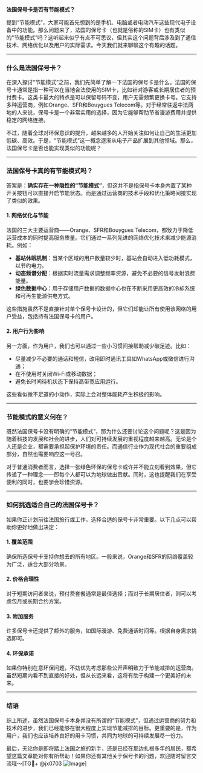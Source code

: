 **法国保号卡是否有节能模式？**

提到“节能模式”，大家可能首先想到的是手机、电脑或者电动汽车这些现代电子设备中的功能。那么问题来了，法国的保号卡（也就是俗称的SIM卡）也有类似的“节能模式”吗？这听起来似乎有点不可思议，但其实这个问题背后涉及到了通信技术、网络优化以及用户的实际需求。今天我们就来聊聊这个有趣的话题。

---

### 什么是法国保号卡？

在深入探讨“节能模式”之前，我们先简单了解一下法国的保号卡是什么。法国的保号卡通常是指一种可以在当地合法使用的SIM卡，比如针对游客或长期居住者的预付费卡。这类卡最大的特点是可以保留号码不变，用户无需频繁更换卡号。它支持多种运营商，例如Orange、SFR和Bouygues Telecom等。对于经常往返中法两地的人来说，保号卡是一个非常实用的选择，因为它能够帮助节省漫游费用并提供稳定的网络连接。

不过，随着全球对环保意识的提升，越来越多的人开始关注如何让自己的生活更加低碳、高效。于是，“节能模式”这一概念逐渐从电子产品扩展到其他领域。那么，法国保号卡是否也能实现类似的功能呢？

---

### 法国保号卡真的有节能模式吗？

答案是：**确实存在一种隐性的“节能模式”**，但这并不是指保号卡本身内置了某种开关按钮可以直接开启节能状态。而是通过运营商的技术手段和优化策略间接实现了类似的效果。

#### 1. **网络优化与节能**
   法国的三大主要运营商——Orange、SFR和Bouygues Telecom，都致力于降低运营成本的同时提高服务质量。它们通过一系列先进的网络优化技术来减少能源消耗。例如：
   - **基站休眠机制**：当某个区域的用户数量较少时，基站会自动进入低功耗模式，以节约电力。
   - **动态频谱分配**：根据实时流量需求调整频率资源，避免不必要的信号发射浪费能量。
   - **绿色数据中心**：用于存储用户数据的数据中心也在不断采用更高效的冷却系统和可再生能源供电方式。

这些措施虽然不是直接针对单个保号卡设计的，但它们却能让所有使用该网络的用户受益，包括持有法国保号卡的用户。

#### 2. **用户行为影响**
   另一方面，作为用户，我们也可以通过一些小习惯间接帮助减少碳足迹。比如：
   - 尽量减少不必要的通话和短信，改用即时通讯工具如WhatsApp或微信进行沟通；
   - 在不使用时关闭Wi-Fi或移动数据；
   - 避免长时间待机状态下保持高带宽应用运行。

这些看似微不足道的小动作，实际上会对整体能耗产生积极的影响。

---

### 节能模式的意义何在？

既然法国保号卡没有明确的“节能模式”，那为什么还要讨论这个问题呢？这是因为随着科技的发展和社会的进步，人们对可持续发展的重视程度越来越高。无论是个人还是企业，都需要承担起保护环境的责任。而通信行业作为现代社会的重要组成部分，自然也需要响应这一号召。

对于普通消费者而言，选择一张绿色环保的保号卡或许并不能立刻看到效果，但它传递了一种理念——即每个人都可以为地球做出贡献。同时，这也提醒我们在享受便利的同时，也要学会珍惜资源。

---

### 如何挑选适合自己的法国保号卡？

如果你正计划前往法国旅行或工作，选择合适的保号卡非常重要。以下几点可以帮助你更好地做出决定：

#### 1. **覆盖范围**
   确保所选保号卡支持你想去的所有地区。一般来说，Orange和SFR的网络覆盖较为广泛，适合大部分场景。

#### 2. **价格合理性**
   对于短期访问者来说，预付费套餐通常是最佳选择；而对于长期居住者，则可以考虑包月或长期合约方案。

#### 3. **附加服务**
   许多保号卡还提供了额外的服务，如国际漫游、免费通话时间等。根据自身需求挑选即可。

#### 4. **环保承诺**
   如果你特别在意环保问题，不妨优先考虑那些公开声明致力于节能减排的运营商。虽然短期内看不到直接的好处，但从长远来看，这将有助于构建一个更美好的未来。

---

### 结语

综上所述，虽然法国保号卡本身并没有所谓的“节能模式”，但通过运营商的努力和技术的进步，我们已经能够在很大程度上实现节能减排的目标。更重要的是，作为用户，我们也应该培养良好的用卡习惯，共同为地球的可持续发展尽一份力。

最后，无论你是即将踏上法国之旅的新手，还是已经在那边扎根多年的居民，都希望这篇文章能对你有所帮助！如果你还有其他关于保号卡的问题，欢迎随时留言交流哦～[TG💪+ @jx0703 ![Image](https://github.com/user-attachments/assets/dbca1d08-cadb-493c-b0ec-ad6f7a83f270)]